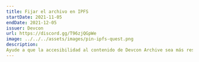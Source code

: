 ```yaml
---
title: Fijar el archivo en IPFS
startDate: 2021-11-05
endDate: 2021-12-05
issuer: Devcon
url: https://discord.gg/T96zjQGpWe 
image: ../../../assets/images/pin-ipfs-quest.png
description: 
Ayude a que la accesibilidad al contenido de Devcon Archive sea más resistente a la censura y descentralizada. Fije sus charlas favoritas en IPFS y gane un POAP compartiendo su progreso en nuestra discordia Road to Devcon.
---
```

